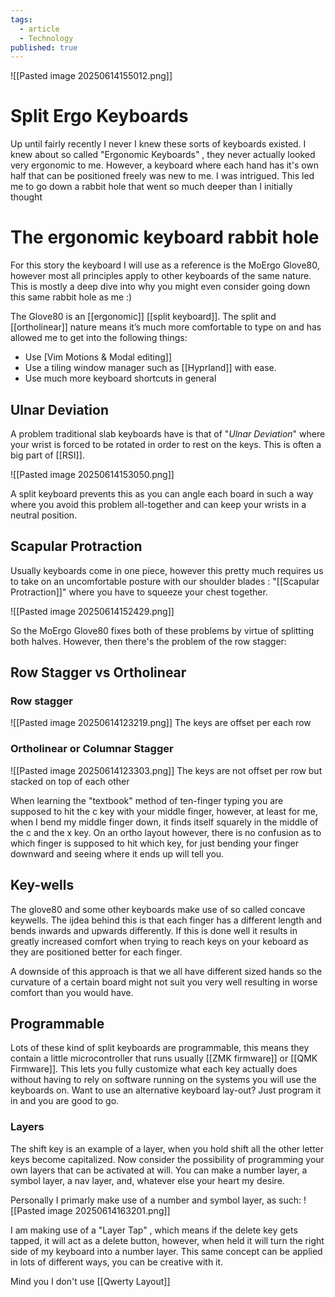 ```yaml
---
tags:
  - article
  - Technology
published: true
---
```

![[Pasted image 20250614155012.png]]

# Split Ergo Keyboards
Up until fairly recently I never I knew these sorts of keyboards existed. I knew about so called "Ergonomic Keyboards" , they never actually looked very ergonomic to me. However, a keyboard  where each hand has it's own half that can be positioned freely was new to me. I was intrigued. 
This led me to go down a rabbit hole that went so much deeper than I initially thought  
# The ergonomic keyboard rabbit hole

For this story the keyboard I will use as a reference is the MoErgo Glove80, however most all principles apply to other keyboards of the same nature. This is mostly a deep dive into why you might even consider going down this same rabbit hole as me :)

The Glove80 is an [[ergonomic]]  [[split keyboard]]. The split and [[ortholinear]] nature  means it’s much more comfortable to type on and has allowed me to get into the following things:

-  Use [Vim Motions & Modal editing]] 
-  Use a tiling window manager such as [[Hyprland]] with ease.
-  Use much more keyboard shortcuts in general

## Ulnar Deviation
A problem traditional slab keyboards have is that of "*Ulnar Deviation*" where your wrist is forced to  be rotated in order to rest on the keys. This is often a big part of [[RSI]].

![[Pasted image 20250614153050.png]]

A split keyboard prevents this as you can angle each board in such a way where you avoid this problem all-together and can keep your wrists in a neutral position.
## Scapular Protraction
Usually keyboards come in one piece, however this pretty much requires us to take on an uncomfortable posture with our shoulder blades :  "[[Scapular Protraction]]" where you have to squeeze your chest together.  

![[Pasted image 20250614152429.png]]

So the MoErgo Glove80 fixes both of these problems by virtue of splitting both halves. However, then there's the problem of the row stagger:
## Row Stagger vs Ortholinear
### Row stagger 
![[Pasted image 20250614123219.png]]
The keys are offset per each row
### Ortholinear or Columnar Stagger
![[Pasted image 20250614123303.png]]
The keys are not offset per row but stacked on top of each other

When learning the "textbook" method of ten-finger typing you are supposed to hit the c key with your middle finger, however, at least for me, when I bend my middle finger down, it finds itself squarely in the middle of the c and the x key. On an ortho layout however, there is no confusion as to which finger is supposed to hit which key, for just bending your finger downward and seeing where it ends up will tell  you. 

## Key-wells
The glove80 and some other keyboards make use of so called concave keywells. The ijdea behind this is that each finger has a different length and bends inwards and upwards differently.  If this is done well it results in greatly increased comfort when trying to reach keys on your keboard as they are positioned better for each finger. 

A downside of this approach is that we all have different sized hands so the curvature of a certain board might not suit you very well resulting in worse comfort than you would have.


## Programmable 
Lots of these kind of split keyboards are programmable, this means they contain a little microcontroller that runs usually [[ZMK firmware]] or [[QMK Firmware]]. This lets you fully customize what each key actually does without having to rely on software running on the systems you will use the keyboards on. Want to use an alternative keyboard lay-out? Just program it in and you are good to go. 
### Layers
The shift key is an example of a layer, when you hold shift all the other letter keys become capitalized. Now consider the possibility of programming your own layers that can be activated at will. You can make a number layer, a symbol layer, a nav layer, and, whatever else your heart my desire. 

Personally I primarly make use of a number and symbol layer, as such:
![[Pasted image 20250614163201.png]]

I am making use of a "Layer Tap" , which means if the delete key gets tapped, it will act as a delete button, however, when held it will turn the right side of my keyboard into a number layer. This same concept can be applied in lots of different ways, you can be creative with it.

Mind you I don't use [[Qwerty Layout]]



